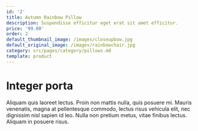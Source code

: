 ```yaml
---
id: '2'
title: Autumn Rainbow Pillow
description: Suspendisse efficitur eget erat sit amet efficitur.
price: '99.00'
order: 2
default_thumbnail_image: /images/closeupbow.jpg
default_original_image: /images/rainbowchair.jpg
category: src/pages/category/pillows.md
template: product
---
```


# Integer porta

Aliquam quis laoreet lectus. Proin non mattis nulla, quis posuere mi. Mauris venenatis, magna at pellentesque commodo, lectus risus vehicula elit, nec dignissim nisl sapien id leo. Nulla non pretium metus, vitae finibus lectus. Aliquam in posuere risus.